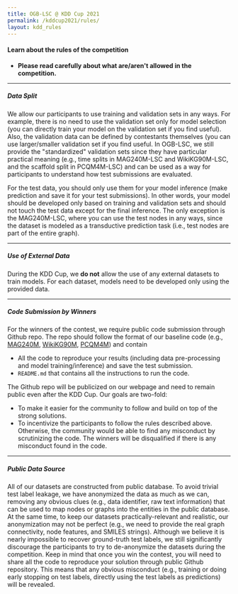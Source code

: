 ```yaml
---
title: OGB-LSC @ KDD Cup 2021
permalink: /kddcup2021/rules/
layout: kdd_rules
---
```


#### **Learn about the rules of the competition**  
- **Please read carefully about what are/aren't allowed in the competition.**  

-------


##### **Data Split**
We allow our participants to use training and validation sets in any ways. For example, there is no need to use the validation set only for model selection (you can directly train your model on the validation set if you find useful).
Also, the validation data can be defined by contestants themselves (you can use larger/smaller validation set if you find useful.
In OGB-LSC, we still provide the "standardized" validation sets since they have particular practical meaning (e.g., time splits in MAG240M-LSC and WikiKG90M-LSC, and the scaffold split in PCQM4M-LSC) and can be used as a way for participants to understand how test submissions are evaluated.

For the test data, you should only use them for your model inference (make prediction and save it for your test submissions). In other words, your model should be developed only based on training and validation sets and should not touch the test data except for the final inference.
The only exception is the MAG240M-LSC, where you can use the test nodes in any ways, since the dataset is modeled as a transductive prediction task (i.e., test nodes are part of the entire graph).

------

##### **Use of External Data**
During the KDD Cup, we **do not** allow the use of any external datasets to train models. For each dataset, models need to be developed only using the provided data.

---------

##### **Code Submission by Winners**
For the winners of the contest, we require public code submission through Github repo. The repo should follow the format of our baseline code (e.g., [MAG240M](https://github.com/snap-stanford/ogb/tree/master/examples/lsc/mag240m), [WikiKG90M](https://github.com/snap-stanford/ogb/tree/master/examples/lsc/wikikg90m), [PCQM4M](https://github.com/snap-stanford/ogb/tree/master/examples/lsc/pcqm4m)) and contain
- All the code to reproduce your results (including data pre-processing and model training/inference) and save the test submission.
- `README.md` that contains all the instructions to run the code.

The Github repo will be publicized on our webpage and need to remain public even after the KDD Cup.
Our goals are two-fold:
- To make it easier for the community to follow and build on top of the strong solutions.
- To incentivize the participants to follow the rules described above. Otherwise, the community would be able to find any misconduct by scrutinizing the code. The winners will be disqualified if there is any misconduct found in the code.

---------

##### **Public Data Source**
All of our datasets are constructed from public database.
To avoid trivial test label leakage, we have anonymized the data as much as we can, removing any obvious clues (e.g., data identifier, raw text information) that can be used to map nodes or graphs into the entities in the public database. At the same time, to keep our datasets practically-relevant and realistic, our anonymization may not be perfect (e.g., we need to provide the real graph connectivity, node features, and SMILES strings). Although we believe it is nearly impossible to recover ground-truth test labels, we still significantly discourage the participants to try to de-anonymize the datasets during the competition.
Keep in mind that once you win the contest, you will need to share all the code to reproduce your solution through public Github repository. 
This means that any obvious misconduct (e.g., training or doing early stopping on test labels, directly using the test labels as predictions) will be revealed.
